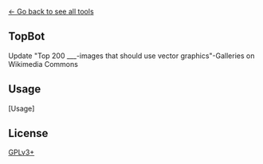 [← Go back to see all tools](https://github.com/MarcoFalke/wiki-java-tools#wiki-tools)

## TopBot
Update "Top 200 ___-images that should use vector graphics"-Galleries on Wikimedia Commons

## Usage
[Usage]

## License
[GPLv3+](COPYING.GPL)
